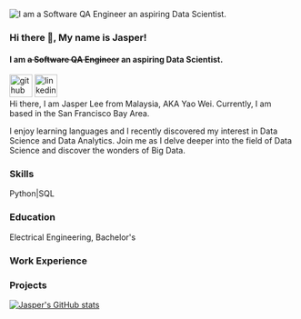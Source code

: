 ![I am ~~a Software QA Engineer~~ an aspiring Data Scientist.](https://github.com/jasper-leeyw/jasper-leeyw.github.io/blob/main/Jasper-banner.png?raw=true)
### Hi there 👋, My name is Jasper!
#### I am ~~a Software QA Engineer~~ an aspiring Data Scientist.
[<img src='https://cdn.jsdelivr.net/npm/simple-icons@3.0.1/icons/github.svg' alt='github' height='40'>](https://github.com/https://github.com/jasper-leeyw)  [<img src='https://cdn.jsdelivr.net/npm/simple-icons@3.0.1/icons/linkedin.svg' alt='linkedin' height='40'>](https://www.linkedin.com/in/https://www.linkedin.com/in/yao-wei-lee//)  
Hi there, I am Jasper Lee from Malaysia, AKA Yao Wei. Currently, I am based in the San Francisco Bay Area.

I enjoy learning languages and I recently discovered my interest in Data Science and Data Analytics. Join me as I delve deeper into the field of Data Science and discover the wonders of Big Data. 

### Skills
Python|SQL

### Education
Electrical Engineering, Bachelor's

### Work Experience


### Projects

[![Jasper's GitHub stats](https://github-readme-stats.vercel.app/api?username=jasper-leeyw)](https://github.com/jasper-leeyw/github-readme-stats)
